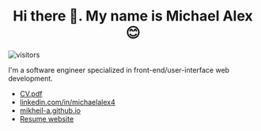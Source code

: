 <h1 align="center">Hi there 👋. My name is Michael Alex 😊</h1>

![visitors](https://visitor-badge.glitch.me/badge?page_id=mikheil-a.visitor-badge)

<p>I'm a software engineer specialized in front-end/user-interface web development.</p>

* [CV.pdf](https://mikheil-a.github.io/cv)
* [linkedin.com/in/michaelalex4](https://www.linkedin.com/in/michaelalex4)
* [mikheil-a.github.io](https://mikheil-a.github.io)
* [Resume website](https://mikheil-a.github.io/resume)
<!--* [PersonalPortfolioSite](https://mikheil-a.github.io/PersonalPortfolioSite)-->





<!--
### Hi there 👋
-->


<!--
**Mikheil-A/Mikheil-A** is a ✨ _special_ ✨ repository because its `README.md` (this file) appears on your GitHub profile.

Here are some ideas to get you started:

- 🔭 I’m currently working on ...
- 🌱 I’m currently learning ...
- 👯 I’m looking to collaborate on ...
- 🤔 I’m looking for help with ...
- 💬 Ask me about ...
- 📫 How to reach me: ...
- 😄 Pronouns: ...
- ⚡ Fun fact: ...
-->
